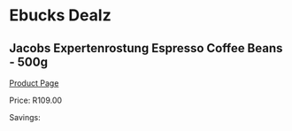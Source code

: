 
# Ebucks Dealz
## Jacobs Expertenrostung Espresso Coffee Beans - 500g
[Product Page](https://www.ebucks.com/web/shop/productSelected.do?prodId=526234670&catId=908607666)

Price: R109.00

Savings: 


	